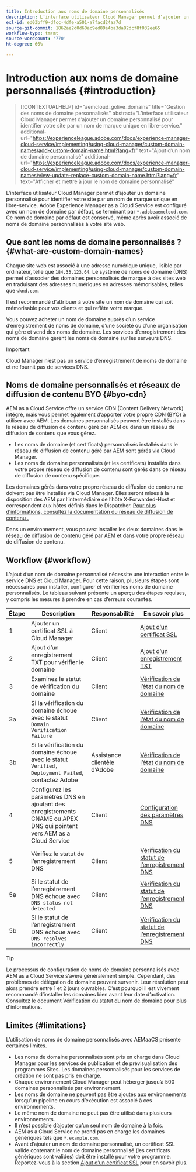 ```yaml
---
title: Introduction aux noms de domaine personnalisés
description: L’interface utilisateur Cloud Manager permet d’ajouter un domaine personnalisé pour identifier votre site par un nom de marque unique en libre-service.
exl-id: ed03bff9-dfcc-4dfe-a501-a7facd24aa7d
source-git-commit: 1862ae2d0d60ac9ed89a4ba3da82dcf8f032ee65
workflow-type: tm+mt
source-wordcount: '770'
ht-degree: 66%

---
```



# Introduction aux noms de domaine personnalisés {#introduction}

>[!CONTEXTUALHELP]
>id="aemcloud_golive_domains"
>title="Gestion des noms de domaine personnalisés"
>abstract="L’interface utilisateur Cloud Manager permet d’ajouter un domaine personnalisé pour identifier votre site par un nom de marque unique en libre-service."
>additional-url="https://experienceleague.adobe.com/docs/experience-manager-cloud-service/implementing/using-cloud-manager/custom-domain-names/add-custom-domain-name.html?lang=fr" text="Ajout d’un nom de domaine personnalisé"
>additional-url="https://experienceleague.adobe.com/docs/experience-manager-cloud-service/implementing/using-cloud-manager/custom-domain-names/view-update-replace-custom-domain-name.html?lang=fr" text="Afficher et mettre à jour le nom de domaine personnalisé"

L’interface utilisateur Cloud Manager permet d’ajouter un domaine personnalisé pour identifier votre site par un nom de marque unique en libre-service. Adobe Experience Manager as a Cloud Service est configuré avec un nom de domaine par défaut, se terminant par `*.adobeaemcloud.com`. Ce nom de domaine par défaut est conservé, même après avoir associé de noms de domaine personnalisés à votre site web.

## Que sont les noms de domaine personnalisés ? {#what-are-custom-domain-names}

Chaque site web est associé à une adresse numérique unique, lisible par ordinateur, telle que `184.33.123.64`. Le système de noms de domaine (DNS) permet d’associer des domaines personnalisés de marque à des sites web en traduisant des adresses numériques en adresses mémorisables, telles que `wknd.com`.

Il est recommandé d’attribuer à votre site un nom de domaine qui soit mémorisable pour vos clients et qui reflète votre marque.

Vous pouvez acheter un nom de domaine auprès d’un service d’enregistrement de noms de domaine, d’une société ou d’une organisation qui gère et vend des noms de domaine. Les services d’enregistrement des noms de domaine gèrent les noms de domaine sur les serveurs DNS.

>[!IMPORTANT]
>
>Cloud Manager n’est pas un service d’enregistrement de noms de domaine et ne fournit pas de services DNS.

## Noms de domaine personnalisés et réseaux de diffusion de contenu BYO {#byo-cdn}

AEM as a Cloud Service offre un service CDN (Content Delivery Network) intégré, mais vous permet également d’apporter votre propre CDN (BYO) à utiliser avec AEM. Les domaines personnalisés peuvent être installés dans le réseau de diffusion de contenu géré par AEM ou dans un réseau de diffusion de contenu que vous gérez.

* Les noms de domaine (et certificats) personnalisés installés dans le réseau de diffusion de contenu géré par AEM sont gérés via Cloud Manager.
* Les noms de domaine personnalisés (et les certificats) installés dans votre propre réseau de diffusion de contenu sont gérés dans ce réseau de diffusion de contenu spécifique.

Les domaines gérés dans votre propre réseau de diffusion de contenu ne doivent pas être installés via Cloud Manager. Elles seront mises à la disposition des AEM par l’intermédiaire de l’hôte X-Forwarded-Host et correspondent aux hôtes définis dans le Dispatcher. [Pour plus d’informations, consultez la documentation du réseau de diffusion de contenu .](/help/implementing/dispatcher/cdn.md)

Dans un environnement, vous pouvez installer les deux domaines dans le réseau de diffusion de contenu géré par AEM et dans votre propre réseau de diffusion de contenu.

## Workflow {#workflow}

L’ajout d’un nom de domaine personnalisé nécessite une interaction entre le service DNS et Cloud Manager. Pour cette raison, plusieurs étapes sont nécessaires pour installer, configurer et vérifier les noms de domaine personnalisés. Le tableau suivant présente un aperçu des étapes requises, y compris les mesures à prendre en cas d’erreurs courantes.

| Étape | Description | Responsabilité | En savoir plus |
|--- |--- |--- |---|
| 1 | Ajouter un certificat SSL à Cloud Manager | Client | [Ajout d’un certificat SSL](/help/implementing/cloud-manager/managing-ssl-certifications/add-ssl-certificate.md) |
| 2 | Ajout d’un enregistrement TXT pour vérifier le domaine | Client | [Ajout d’un enregistrement TXT](/help/implementing/cloud-manager/custom-domain-names/add-text-record.md) |
| 3 | Examinez le statut de vérification du domaine | Client | [Vérification de l’état du nom de domaine](/help/implementing/cloud-manager/custom-domain-names/check-domain-name-status.md) |
| 3a | Si la vérification du domaine échoue avec le statut `Domain Verification Failure` | Client | [Vérification de l’état du nom de domaine](/help/implementing/cloud-manager/custom-domain-names/check-domain-name-status.md) |
| 3b | Si la vérification du domaine échoue avec le statut `Verified, Deployment Failed`, contactez Adobe | Assistance clientèle d’Adobe | [Vérification de l’état du nom de domaine](/help/implementing/cloud-manager/custom-domain-names/check-domain-name-status.md) |
| 4 | Configurez les paramètres DNS en ajoutant des enregistrements CNAME ou APEX DNS qui pointent vers AEM as a Cloud Service | Client | [Configuration des paramètres DNS](/help/implementing/cloud-manager/custom-domain-names/configure-dns-settings.md) |
| 5 | Vérifiez le statut de l’enregistrement DNS | Client | [Vérification du statut de l’enregistrement DNS](/help/implementing/cloud-manager/custom-domain-names/check-dns-record-status.md) |
| 5a | Si le statut de l’enregistrement DNS échoue avec `DNS status not detected` | Client | [Vérification du statut de l’enregistrement DNS](/help/implementing/cloud-manager/custom-domain-names/check-dns-record-status.md) |
| 5b | Si le statut de l’enregistrement DNS échoue avec `DNS resolves incorrectly` | Client | [Vérification du statut de l’enregistrement DNS](/help/implementing/cloud-manager/custom-domain-names/check-dns-record-status.md) |

>[!TIP]
>
>Le processus de configuration de noms de domaine personnalisés avec AEM as a Cloud Service s’avère généralement simple. Cependant, des problèmes de délégation de domaine peuvent survenir. Leur résolution peut alors prendre entre 1 et 2 jours ouvrables. C’est pourquoi il est vivement recommandé d’installer les domaines bien avant leur date d’activation. Consultez le document [Vérification du statut du nom de domaine](/help/implementing/cloud-manager/custom-domain-names/check-domain-name-status.md) pour plus d’informations.

## Limites {#limitations}

L’utilisation de noms de domaine personnalisés avec AEMaaCS présente certaines limites.

* Les noms de domaine personnalisés sont pris en charge dans Cloud Manager pour les services de publication et de prévisualisation des programmes Sites. Les domaines personnalisés pour les services de création ne sont pas pris en charge.
* Chaque environnement Cloud Manager peut héberger jusqu’à 500 domaines personnalisés par environnement.
* Les noms de domaine ne peuvent pas être ajoutés aux environnements lorsqu’un pipeline en cours d’exécution est associé à ces environnements.
* Le même nom de domaine ne peut pas être utilisé dans plusieurs environnements.
* Il n’est possible d’ajouter qu’un seul nom de domaine à la fois.
* AEM as a Cloud Service ne prend pas en charge les domaines génériques tels que `*.example.com`.
* Avant d’ajouter un nom de domaine personnalisé, un certificat SSL valide contenant le nom de domaine personnalisé (les certificats génériques sont valides) doit être installé pour votre programme. Reportez-vous à la section [Ajout d’un certificat SSL](/help/implementing/cloud-manager/managing-ssl-certifications/add-ssl-certificate.md) pour en savoir plus.
